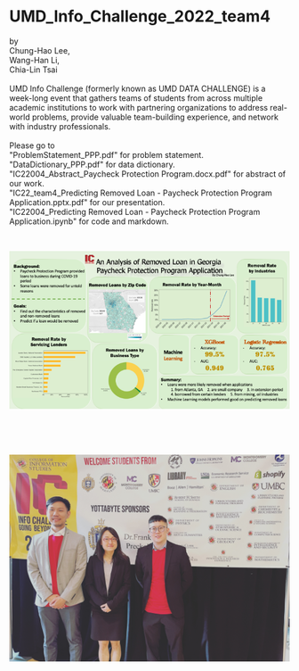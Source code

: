 # UMD_Info_Challenge_2022_team4

by <br>
Chung-Hao Lee, <br>
Wang-Han Li, <br>
Chia-Lin Tsai
<br>
<br>
UMD Info Challenge (formerly known as UMD DATA CHALLENGE) is a week-long event that gathers teams of students from across multiple academic institutions to work with partnering organizations to address real-world problems, provide valuable team-building experience, and network with industry professionals.
<br>
<br>
Please go to <br>
"ProblemStatement_PPP.pdf" for problem statement.  <br>
"DataDictionary_PPP.pdf" for data dictionary. <br>
"IC22004_Abstract_Paycheck Protection Program.docx.pdf" for abstract of our work. <br>
"IC22_team4_Predicting Removed Loan - Paycheck Protection Program Application.pptx.pdf" for our presentation. <br>
"IC22004_Predicting Removed Loan - Paycheck Protection Program Application.ipynb" for code and markdown. 

<br>

![Image text](https://github.com/lch99310/UMD_Info_Challenge_2022/blob/main/pic/Slide1.png)

<br>
<br>
<br>

![Image text](https://github.com/lch99310/UMD_Info_Challenge_2022/blob/main/pic/60D580CD-8D74-42C1-BDC1-960E0B20C406.JPG)
